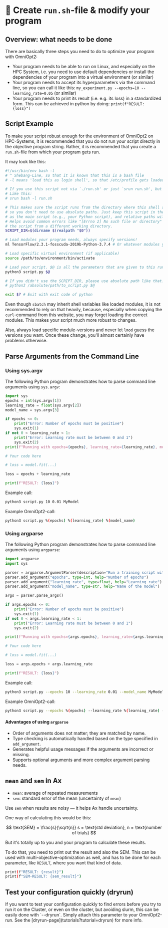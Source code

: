 # 📝 Create `run.sh`-file & modify your program

<!-- This is needed to prepare your program for OmniOpt2 -->

<!-- Category: Preparations, Basics and Setup -->

<div id="toc"></div>

## Overview: what needs to be done

There are basically three steps you need to do to optimize your program with OmniOpt2:

- Your program needs to be able to run on Linux, and especially on the HPC System, i.e. you need to use default dependencies or install the dependencies of your program into a virtual environment (or similar)
- Your program needs to accept its hyperparameters via the command line, so you can call it like this: `my_experiment.py --epochs=10 --learning_rate=0.05` (or similar)
- Your program needs to print its result (i.e. e.g. its loss) in a standardized form. This can be achieved in python by doing: `print(f"RESULT: {loss}")`

## Script Example

To make your script robust enough for the environment of OmniOpt2 on HPC-Systems, it is recommended that you do not run your script directly in the objective program string. Rather, it is recommended that you create a `run.sh`-file from which your program gets run.

It may look like this:

```bash
#!/usr/bin/env bash -l
# ^ Shebang-Line, so that it is known that this is a bash file
# -l means 'load this as login shell', so that /etc/profile gets loaded and you can use 'module load' or 'ml' as usual

# If you use this script not via `./run.sh' or just `srun run.sh', but like `srun bash run.sh', please add the '-l' there too.
# Like this:
# srun bash -l run.sh

# This makes sure the script runs from the directory where this shell script is located,
# so you don't need to use absolute paths. Just keep this script in the same folder
# as the main script (e.g., your Python script), and relative paths will work fine.
# Helps avoid common errors like "[Errno 2] No such file or directory" when starting
# the script from a different working directory.
SCRIPT_DIR=$(dirname $(realpath "$0"))

# Load modules your program needs, always specify versions!
ml TensorFlow/2.3.1-fosscuda-2019b-Python-3.7.4 # Or whatever modules you need

# Load specific virtual environment (if applicable)
source /path/to/environment/bin/activate

# Load your script. $@ is all the parameters that are given to this run.sh file.
python3 script.py $@

# If you didn't use the SCRIPT_DIR, please use absolute path like that:
# python3 /absolute/path/to_script.py $@

exit $? # Exit with exit code of python
```

Even though `sbatch` may inherit shell variables like loaded modules, it is not recommended to rely on that heavily, because, especially when copying the `curl`-command from this website, you may forget loading the correct modules. This makes your script much more robust to changes.

Also, always load specific module-versions and never let `lmod` guess the versions you want. Once these change, you'll almost certainly have problems otherwise.

## Parse Arguments from the Command Line

### Using sys.argv

The following Python program demonstrates how to parse command line arguments using `sys.argv`:

```python
import sys
epochs = int(sys.argv[1])
learning_rate = float(sys.argv[2])
model_name = sys.argv[3]

if epochs <= 0:
    print("Error: Number of epochs must be positive")
    sys.exit(1)
if not 0 < learning_rate < 1:
    print("Error: Learning rate must be between 0 and 1")
    sys.exit(2)
print(f"Running with epochs={epochs}, learning_rate={learning_rate}, model_name={model_name}")

# Your code here

# loss = model.fit(...)

loss = epochs + learning_rate

print(f"RESULT: {loss}")
```

Example call:

```bash
python3 script.py 10 0.01 MyModel
```

Example OmniOpt2-call:

```bash
python3 script.py %(epochs) %(learning_rate) %(model_name)
```

### Using argparse

The following Python program demonstrates how to parse command line arguments using `argparse`:

```python
import argparse
import sys

parser = argparse.ArgumentParser(description="Run a training script with specified parameters.")
parser.add_argument("epochs", type=int, help="Number of epochs")
parser.add_argument("learning_rate", type=float, help="Learning rate")
parser.add_argument("model_name", type=str, help="Name of the model")

args = parser.parse_args()

if args.epochs <= 0:
    print("Error: Number of epochs must be positive")
    sys.exit(1)
if not 0 < args.learning_rate < 1:
    print("Error: Learning rate must be between 0 and 1")
    sys.exit(2)

print(f"Running with epochs={args.epochs}, learning_rate={args.learning_rate}, model_name={args.model_name}")

# Your code here

# loss = model.fit(...)

loss = args.epochs + args.learning_rate

print(f"RESULT: {loss}")
```

Example call:

```bash
python3 script.py --epochs 10 --learning_rate 0.01 --model_name MyModel
```

Example OmniOpt2-call:

```bash
python3 script.py --epochs %(epochs) --learning_rate %(learning_rate) --model_name %(model_name)
```

#### Advantages of using `argparse`

- Order of arguments does not matter; they are matched by name.
- Type checking is automatically handled based on the type specified in `add_argument`.
- Generates helpful usage messages if the arguments are incorrect or missing.
- Supports optional arguments and more complex argument parsing needs.

## `mean` and `sem` in Ax

- `mean`: average of repeated measurements
- `sem`: standard error of the mean (uncertainty of `mean`)

Use `sem` when results are noisy — it helps Ax handle uncertainty.

One way of calculating this would be this:

$$ \text{SEM} = \frac{s}{\sqrt{n}} s = \text{std deviation}, n = \text{number of trials} $$

But it's totally up to you and your program to calculate these results.

To do that, you need to print out the result and also the SEM. This can be used with multi-objective-optimization as well,
and has to be done for each parameter, like `RESULT`, where you want that kind of data.

```bash
print(f"RESULT: {result}")
print(f"SEM-RESULT: {sem_result}")
```

## Test your configuration quickly (dryrun)

<div class="caveat tip">
If you want to test your configuration quickly to find errors before you try to run it on the Cluster, or even on the cluster, but avoiding slurm, this can be easily done with `--dryrun`. Simply attach this parameter to your OmniOpt2-run.
See the [dryrun-page](tutorials?tutorial=dryrun) for more info.
</div>
